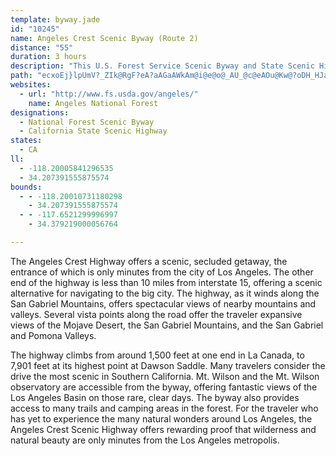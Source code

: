 ```yaml
---
template: byway.jade
id: "10245"
name: Angeles Crest Scenic Byway (Route 2)
distance: "55"
duration: 3 hours
description: "This U.S. Forest Service Scenic Byway and State Scenic Highway winds along the spine of the San Gabriel Mountains.  It provides views of mountain peaks, the Mojave Desert and the Los Angeles Basin."
path: "ecxoEj}lpUmV?_ZIk@RgF?eA?aAGaAWkAm@i@e@o@_AU_@c@eAOu@Kw@?oDH_HJaAZ_Br@iCf@}Ah@u@z@k@`@Ur@u@Zc@^uAHeA?u@I{@MuAOiBUkAQe@S[OUi@c@SKUKSCo@EQ?S?YHc@N_@Vc@j@gFlKoAjCU\\_@b@[Tk@TaAHy@K_@Q]Uc@e@S]Qu@Io@EaCEw@Gq@Mq@Ka@[cA_@s@c@g@kAoA{@cAqA}AoAsAUMWGo@Bo@d@w@l@_@No@@i@G[SSQa@q@Qi@E_@Ag@FeC?[G[MWGM]WgBs@_@SQO]o@i@wAWs@Qs@Go@EeALmA?YC_@M]KWYU_@KqAG_@QSYSa@c@mBIQY[e@K{@BgDZ]LUPOTK\\Il@k@zAsAbCYZOHWLw@BkBAy@CU@UD[JsAd@y@X_@N_@VQP}@nBSVKJc@VgB^YNe@^]b@KRK\\Ih@IbAD`ADjBPxGIp@K\\OXOTg@b@WNUJGBo@Be@Kc@SUUMSYi@Wy@m@{@y@k@eAWmEOu@Pg@Ve@h@c@rA]v@[\\[TSHq@@c@G]C_@Ae@F[Li@b@IJc@v@c@`@YN_@HW@e@Ek@Eo@MSA]@[JaAl@cAr@WNcArAGFSN}@d@a@V_@T[Xg@n@MXGTKp@Ej@A|@?r@Aj@Kl@KVo@f@ULg@J]Ba@Cq@Wu@o@k@Ui@KW?qAX}@h@oAlAUVg@^g@j@Wb@GVCxAR~ABZAv@Kd@Ob@[Zc@Rc@BeBOaAE]FMDWPUZW^KRGVGd@Eh@EXMXUVa@VWH[BQBi@IsAmAk@c@iAgAO[MSGa@CkBS}@c@m@WMw@MSBYB{Av@u@PmB\\m@?c@C{@UWMWWc@gAKa@G_@?c@Dy@Fc@Ne@N]FMT]XSZQ~@_@^SVKb@m@Rc@Lq@@w@Io@Ki@GMMYU]a@Sw@KoELYGKEUQg@]U}@Km@Au@L{A^iFDa@F_BAm@]w@GMW]aA_@e@CYFc@Ho@H[Bm@Cc@K]Se@a@e@i@s@iASo@Ai@@s@No@Vm@hAmAx@_Av@u@|Aq@dAc@j@[LIb@q@Hi@Bc@Ai@Mu@Ka@e@o@e@Ya@MgEe@e@G{BAa@By@NoAXYFSBk@CeAc@U]M[Qq@Ec@@_@Dg@ZaA`@aAV{@RoAFkAJyARuALg@F[Xw@`@q@Zk@b@]`@k@Pa@Vo@Je@Jk@Bm@CyBC_@I[GWkA{C[o@m@i@QM]Mc@EaAAeDUyAH}@Da@Ek@WcAo@i@u@Ws@Os@IqAA_ALmB?q@Ca@I_@OYc@m@_BkA}@iAuCiEa@q@_@_AQ{@Ci@Ck@B}@N_BJiATs@dAqBVc@Ng@j@sFNo@N_@Re@V]r@w@r@{@T]L[Lo@?o@Ec@Kg@Uc@qAsB_BuBo@m@wAw@k@c@]m@M]Gm@?w@b@}CBm@@a@CmC?mAAmAEqBKkAYoB_A}CUw@YcBCSAm@?{@Fy@TyAf@wCd@eDVmCdAwKd@wBTg@x@yBj@_B^{AHiAAa@MiAOo@aB}EaB}EOm@C[?g@DYH]Ra@NU^_@TK\\K^C^ITKf@]V]Vs@Dq@?wA@o@Dc@\\kAXw@l@gAbA}ATg@n@gBfByEj@eBPk@Hg@LcABm@AgAMkBYaCGcACa@@c@PkAZqAfAkDZaAL_@H_@@u@A]]uBGi@Ai@TeBl@}Al@m@d@o@j@k@T]Vi@N[ZsAfA{GVqADk@Ae@Cc@Ic@Ig@Km@C_@Am@Bu@Fk@Ng@Ri@Tc@X_@`@a@j@e@d@c@R]Tk@FYd@uBl@cDTiAF[JSTe@f@g@nAw@\\UP_@F{@Ca@IYKYQQYO_@G]Fa@PYVOXQp@Kh@[p@YXa@T_A\\}Bz@s@LU?YDkEi@c@GmAg@m@c@][]MYMa@AUF[La@d@M`@Gv@A|BIx@I\\[b@UTu@Tk@D[C[OWWOWK]Ec@?i@BYHUJUZWVW~CsDTe@Ro@Ng@T_ATo@HQFQl@_@JE`@Md@Ad@Jv@\\jAhAFFRHRLVDRDb@DZAf@GdAWb@[b@g@hB{CpAgCLYLa@@m@Ee@O[QYUSUKYC_@CcBD_@QWQ[a@O]Qe@Oe@EWKo@Be@DWx@mBJ_@@W@_@Im@o@oDK_AFc@J[\\[ZOTELAD?VDZNTNRT`@l@XVZR\\Cl@W\\SlAu@`C}@dAa@^c@f@Y`Ak@^[\\UpA_Ad@]p@o@RYTy@Ro@CcAOu@i@mAk@c@uEoB}AsAw@kBOmAOyDIg@i@kAwBy@{B_Bc@QsDRs@UwGkGo@y@_@u@Os@I_BVmBt@sDFyAKqCsA}EE_BXsAlFwIRi@JeAEsAo@eA}CyCg@s@[w@UmBBsAP{BE}@Om@sBkBYo@Os@?q@v@_ECaAOs@]k@yAyAi@sADqCEcBe@eAQWwCkA}@mAOa@Iw@Ds@`AuGSaBYk@iEgDi@iAO_A?sAXiAnCeFhBmF|@yA`AaC\\wCE{Bc@oEEmKIeA_DoIIw@CaBOeAi@_AcAaAYs@e@qCk@aAiAi@qCGiA{@YcAByAbC{EJkBOaAeCmJIsAHm@x@qC?mBOu@HwAPs@|AmCTmARqE?uA]cCaKeZUgAOyCIeFOm@?g@_BeG]iCEkC^uPy@uLEaCDi@x@uDXgDd@mAhAeBNk@DgAGyAm@yHHaEQ_GJ{@Xw@tAmBN_@Ba@IkAy@aBw@mAWq@Mk@KgADy@UmCc@_CO_BVsFWaAu@yA}@eA[_ADuA\\kA`@y@R_B]gCCqAPsCQu@kBkCs@yBWgBi@kBqA{C[e@gG{Fw@eDeAsIs@{BAmADe@RY@k@UoBm@}@y@k@iDs@i@a@sDqFsGoEmBeBuLiNcAkDeAwMIaDl@}GSmBYgAu@_A}Ae@oAG}@RqKzH}@jAyAnEu@v@[L}AHgLeCc@?o@Ps@r@Uh@It@ZnFG`BO|@_@`AwAdBsDfBw@rAKrAJrCAdBYzAu@|A]ZeAh@sBRwAWoC_Bo@G_AP_AdAWx@BhBjAfFXvCBx@i@|LYxBi@~BcAzB}HdMiBtBcBdA_Bj@gDZcBEiGaBcBGgAF_A`@u@j@_C~DmCzBmCpBs@^_ATs@?cA[[S]]Wg@Yy@IkB@uBC}@WgAy@kAyCgC}@gCKgCZsDAqB]mB_AgAaJyDoAYiAFcAd@]b@k@lAw@nDWx@u@jAgAz@_A\\mEx@y@D]?iBq@_AaAe@yAIs@BeC~@yEDmBy@gIEmAJmGIgAGq@Yq@]c@}DkCeAY}A?UFc@d@aG`EaBb@cBDsOcBmOaDgCY}@SuAgAm@iBGo@Ge@FkA`@{DCkBUsBiCmG]m@eAqAoBiAy@]sDs@cLaBoRRoBSoCiAo@c@}AcB_BaCg@]eBi@eACm@QiAo@aAgAiJaUYqBTuATg@^]f@Y|HyB^WhAmARe@TsAGoCiDyJGo@BkAXsCA_Cw@uBa@_BOqCXuBzEeP`@uCE_Co@oC_@w@{XwZyEiHwFsOqJqYYeCUoE?{Bj@cB|@aA~CcAx@a@`AkAp@iDh@qEEgCXaGxAuCxCcEh@aBDmAIqAk@uA}@cA_BoEcA{H?k@b@sCT_CIkAOi@sCqDo@eBiAiF_Aw@c@Gi@F[Nm@z@aBhGaBbI_@bFSdAk@`By@p@iAl@gCPaAXkClBq@Jg@Q_@Se@aAD_ANc@r@m@^GlCFj@G^Qp@s@zA{D\\wAFeFb@aDhAcG?}@YgAk@_Ao@[m@q@U_A@}@L]xBqB^kB?{@ScB?u@ReAXs@~AkAfAsBhCuL^aHPgAVeArAgDt@sAR}@NoADkAIeAOk@sBuD_@yBJmBl@qBzLyQnA}A|@q@xCoAlDm@hBExALlE~@hBC|@U`Aq@\\y@h@aD?q@e@uB{I_M_B}EWqEVsJd@uDTeAjBsEN_ACu@Sm@_Ao@s@Gg@Pk@`@kBlBi@P}ALo@Si@_@_AuAMe@U_E]yAq@qAgC{G_@y@_CaBy@qASmAFoCGeAKq@_@e@u@g@aB]cCU_D_As@g@oAkB}@qCUuCNaAlDgJ^kBCqAo@y@}As@_A_BI{@LeBb@u@j@e@lE_BfDmFPw@AoBYy@wBqBYe@aAaEc@g@mASyA_B_@w@i@gC?mEH_BNaAb@}@t@u@hCsAr@q@b@gAHw@CyCTuKQ{ASs@q@u@}@a@gDEoAMiAYs@e@iAyB{A_FqAiDi@cAk@a@cA@s@TiDtA_B?y@[cBiAuIaDq@g@]s@Uy@?kDUw@qF}Gm@eBSuDAcEHgBt@gDNsAGmDF_DEaAIw@e@y@}AmAu@{@_@eAG_BFeATqApK_VlBoFrA_AnBWXDnBz@vAvBn@l@n@X^BvCQf@_@f@}@PmAQuA}AgHW_Dy@kGGcCh@uNKeBcBgJ_@uCCcBBgAZkBpEcNTgA@_A_@qBeC_Ci@Uo@GgBTq@?gA[u@y@kAkGFsANy@^y@x@y@|B_@bAe@Za@h@y@XkADyAPyAPm@T_@l@a@hAOhBV~Bk@bBEx@Or@w@t@aD|@cAf@UdBWhEqAz@AzB\\tA@dAe@RSRa@TsARgIIcBg@{BAg@Lq@d@qAhAgCtBsF`A_AhEmB|EAn@Qn@e@l@u@Nc@Ha@@yAIk@_AuD?w@\\mAx@qA^aA`@_Hx@cGM_A[m@e@q@k@]w@?mDj@qBHm@Wu@gAw@]iAQkGHkAe@_@YOYOyBXmERq@~ByC^u@TqA?qAJcAvAaFx@_J\\yB`@gEIgAUi@e@g@c@Sy@CaCh@_AJcBc@g@[wAmCo@c@q@?uCj@eAKsA[uAoAo@SsCSc@Pc@d@k@fA_@Z}@VwCPe@Lc@\\k@`Ai@`BcAlAwC~A[^cB`Fi@d@i@JsAMe@SYc@o@gAY}@ImAFuCW_Au@gAaBe@{BRi@Ew@_@eByCoCmCqAsCU_@iAs@iCq@}FqIcCmByDoBk@{@Kk@KmCFyDVuAR_@P_@lAy@^MbB?~@ZlCpDj@^`B\\rDxBxBA`Ee@jAe@r@e@b@u@Tq@r@uJT_AZ_@Z[l@W~CQjGo@|@c@d@g@^}AIwA_AkCe@s@aDsBa@mBHqCSyB_@qAmCuFi@cEe@cAy@a@gGQ}AYi@We@s@_AgDs@u@sFFiAs@m@kAQgBSm@m@i@oCByCf@i@Ks@a@s@eAGgA|@aGAyCHk@hAgBh@yDnAuDBw@Yy@c@a@i@W_F]uBmAkB\\wCzAyB~AyAp@y@Ly@?eAQo@[i@_@m@}@cBs@k@Ao@JwAl@_CdBsAzAsAXcAYaBsBiAkBWy@OyAD_BXoAXk@f@_@z@M~EL|@Gx@]h@k@h@}@NcACeBk@uJ_@mAmByBIm@EyA~AmDVsA@k@Am@Sk@aAyA{AgDAm@ZmDKqEDs@Ts@^_@lCeBj@ObDOfBUh@_@dA_Bb@mBBkB}@aDs@y@_AqCyCaC_@w@IcBHyF^sEb@mD@s@{@iNZkBxCyKRoA?m@_AkICoBNiA\\iAdC_ERs@TiBLgDCaAYwAe@}@wAwAe@Si@MsDEaILwC~@k@JsAQi@{@Ok@UyBNeBEgBc@mAyBwEIy@HoAd@}A`AmAdE{A|@o@NUJWt@yDfAyB^mBHyAS_CuAqDY_AOkA\\yEM{@o@_CSqBEmCIq@Yo@c@e@u@_@mEa@_Ac@c@e@k@aBI_A@gAReAb@eAbCsENoA@wCLs@\\g@d@S^E^D~An@bAP~@S^Sr@oA^qE^wAXg@~AqA|@yAToA?k@OkAiAmDU_BG{BLyATeArCmGb@gBXgBN}C_@uKBy@p@mChAyBlAaAdBcAX_@n@cBHsBc@oBe@u@qIoH}@cAeBgAmCaAk@w@}@{Ag@k@mAi@wDu@iBm@cAkAUeAEeANuAZq@t@y@dLsEr@GhDl@xAKbAu@b@_BJwACa@Uy@Ue@cAeAUKyBAoAYi@_@mBmCa@YyJkC_@_@Sa@Q_A?qAT{@v@qBPy@DgA_@mGNsKKoAwAmGOqA?g@RkA^sAbBsDl@g@tEaGbDeDh@y@pDgHz@gDr@sDPuPVyBXsA~BuE^iA^wFR}ArDkNnCeNb@uCR_DDgJRmC~@mCbEoJjDkG|@{CzBeLZ}BXyH^mFr@{ChBeGrAsFJeBBcD"
websites: 
  - url: "http://www.fs.usda.gov/angeles/"
    name: Angeles National Forest
designations: 
  - National Forest Scenic Byway
  - California State Scenic Highway
states: 
  - CA
ll: 
  - -118.20005841296535
  - 34.207391555875574
bounds: 
  - - -118.20010731180298
    - 34.207391555875574
  - - -117.6521299996997
    - 34.379219000056764

---
```


The Angeles Crest Highway offers a scenic, secluded getaway, the entrance of which is only minutes from the city of Los Angeles.  The other end of the highway is less than 10 miles from interstate 15, offering a scenic alternative for navigating to the big city.  The highway, as it winds along the San Gabriel Mountains, offers spectacular views of nearby mountains and valleys.  Several vista points along the road offer the traveler expansive views of the Mojave Desert, the San Gabriel Mountains, and the San Gabriel and Pomona Valleys.

The highway climbs from around 1,500 feet at one end in La Canada, to 7,901 feet at its highest point at Dawson Saddle.  Many travelers consider the drive the most scenic in Southern California.  Mt. Wilson and the Mt. Wilson observatory are accessible from the byway, offering fantastic views of the Los Angeles Basin on those rare, clear days.  The byway also provides access to many trails and camping areas in the forest. For the traveler who has yet to experience the many natural wonders around Los Angeles, the Angeles Crest Scenic Highway offers rewarding proof that wilderness and natural beauty are only minutes from the Los Angeles metropolis.